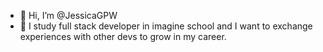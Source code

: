 - 👋 Hi, I’m @JessicaGPW
- 👀 I study full stack developer in imagine school and I want to exchange experiences with other devs to grow in my career.
